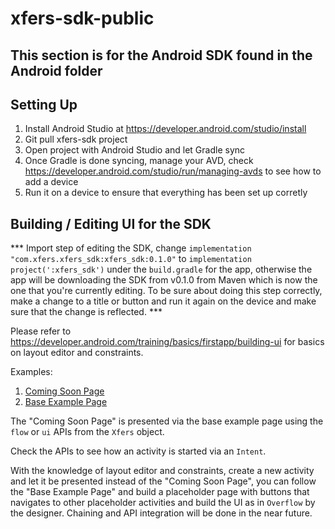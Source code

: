 # xfers-sdk-public

This section is for the Android SDK found in the Android folder
---

## Setting Up

1. Install Android Studio at https://developer.android.com/studio/install
2. Git pull xfers-sdk project
3. Open project with Android Studio and let Gradle sync
4. Once Gradle is done syncing, manage your AVD, check https://developer.android.com/studio/run/managing-avds to see how to add a device
5. Run it on a device to ensure that everything has been set up corretly

## Building / Editing UI for the SDK

*** Import step of editing the SDK, change `implementation "com.xfers.xfers_sdk:xfers_sdk:0.1.0"` to `implementation project(':xfers_sdk')` under the `build.gradle` for the app, otherwise the app will be downloading the SDK from v0.1.0 from Maven which is now the one that you're currently editing. To be sure about doing this step correctly, make a change to a title or button and run it again on the device and make sure that the change is reflected. ***

Please refer to https://developer.android.com/training/basics/firstapp/building-ui for basics on layout editor and constraints.

Examples:

1. [Coming Soon Page](https://user-images.githubusercontent.com/6291947/46936852-466ab100-d092-11e8-9925-696a88d25b11.png)
2. [Base Example Page](https://user-images.githubusercontent.com/6291947/46936853-466ab100-d092-11e8-8359-38d2753810bb.png)

The "Coming Soon Page" is presented via the base example page using the `flow` or `ui` APIs from the `Xfers` object.

Check the APIs to see how an activity is started via an `Intent`.

With the knowledge of layout editor and constraints, create a new activity and let it be presented instead of the "Coming Soon Page", you can follow the "Base Example Page" and build a placeholder page with buttons that navigates to other placeholder activities and build the UI as in `Overflow` by the designer. Chaining and API integration will be done in the near future.
